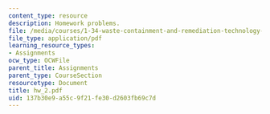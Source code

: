 ```yaml
---
content_type: resource
description: Homework problems.
file: /media/courses/1-34-waste-containment-and-remediation-technology-spring-2004/137b30e9a55c9f21fe30d2603fb69c7d_hw_2.pdf
file_type: application/pdf
learning_resource_types:
- Assignments
ocw_type: OCWFile
parent_title: Assignments
parent_type: CourseSection
resourcetype: Document
title: hw_2.pdf
uid: 137b30e9-a55c-9f21-fe30-d2603fb69c7d
---
```

